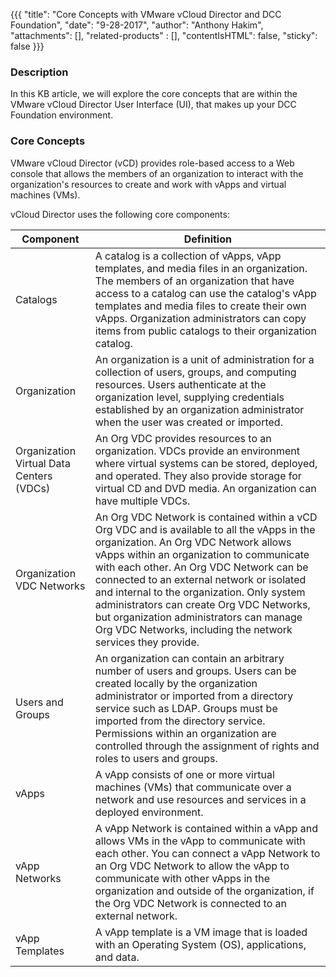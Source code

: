 {{{
  "title": "Core Concepts with VMware vCloud Director and DCC Foundation",
  "date": "9-28-2017",
  "author": "Anthony Hakim",
  "attachments": [],
  "related-products" : [],
  "contentIsHTML": false,
  "sticky": false
}}}

### Description
In this KB article, we will explore the core concepts that are within the VMware vCloud Director User Interface (UI), that makes up your DCC Foundation environment.

### Core Concepts
VMware vCloud Director (vCD) provides role-based access to a Web console that allows the members of an organization to interact with the organization's resources to create and work with vApps and virtual machines (VMs).

vCloud Director uses the following core components:

| Component | Definition |
| --------- | ---------- |
| Catalogs | A catalog is a collection of vApps, vApp templates, and media files in an organization. The members of an organization that have access to a catalog can use the catalog's vApp templates and media files to create their own vApps. Organization administrators can copy items from public catalogs to their organization catalog.|
| Organization | An organization is a unit of administration for a collection of users, groups, and computing resources. Users authenticate at the organization level, supplying credentials established by an organization administrator when the user was created or imported. |
| Organization Virtual Data Centers (VDCs) | An Org VDC provides resources to an organization. VDCs provide an environment where virtual systems can be stored, deployed, and operated. They also provide storage for virtual CD and DVD media. An organization can have multiple VDCs. |
| Organization VDC Networks | An Org VDC Network is contained within a vCD Org VDC and is available to all the vApps in the organization. An Org VDC Network allows vApps within an organization to communicate with each other. An Org VDC Network can be connected to an external network or isolated and internal to the organization. Only system administrators can create Org VDC Networks, but organization administrators can manage Org VDC Networks, including the network services they provide. |
| Users and Groups | An organization can contain an arbitrary number of users and groups. Users can be created locally by the organization administrator or imported from a directory service such as LDAP. Groups must be imported from the directory service. Permissions within an organization are controlled through the assignment of rights and roles to users and groups. |
| vApps | A vApp consists of one or more virtual machines (VMs) that communicate over a network and use resources and services in a deployed environment. |
| vApp Networks | A vApp Network is contained within a vApp and allows VMs in the vApp to communicate with each other. You can connect a vApp Network to an Org VDC Network to allow the vApp to communicate with other vApps in the organization and outside of the organization, if the Org VDC Network is connected to an external network. |
| vApp Templates | A vApp template is a VM image that is loaded with an Operating System (OS), applications, and data. |
